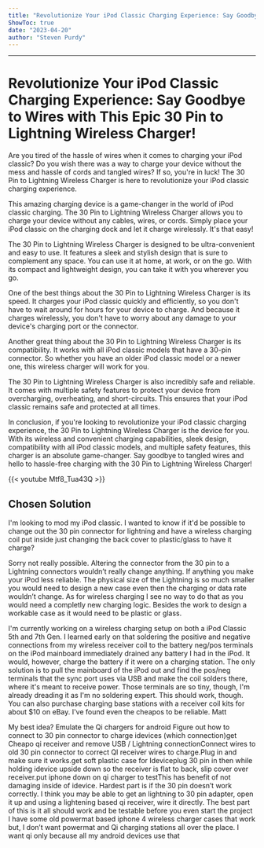 ```yaml
---
title: "Revolutionize Your iPod Classic Charging Experience: Say Goodbye to Wires with This Epic 30 Pin to Lightning Wireless Charger!"
ShowToc: true 
date: "2023-04-20"
author: "Steven Purdy"
---
```

*****
# Revolutionize Your iPod Classic Charging Experience: Say Goodbye to Wires with This Epic 30 Pin to Lightning Wireless Charger!

Are you tired of the hassle of wires when it comes to charging your iPod classic? Do you wish there was a way to charge your device without the mess and hassle of cords and tangled wires? If so, you're in luck! The 30 Pin to Lightning Wireless Charger is here to revolutionize your iPod classic charging experience.

This amazing charging device is a game-changer in the world of iPod classic charging. The 30 Pin to Lightning Wireless Charger allows you to charge your device without any cables, wires, or cords. Simply place your iPod classic on the charging dock and let it charge wirelessly. It's that easy!

The 30 Pin to Lightning Wireless Charger is designed to be ultra-convenient and easy to use. It features a sleek and stylish design that is sure to complement any space. You can use it at home, at work, or on the go. With its compact and lightweight design, you can take it with you wherever you go.

One of the best things about the 30 Pin to Lightning Wireless Charger is its speed. It charges your iPod classic quickly and efficiently, so you don't have to wait around for hours for your device to charge. And because it charges wirelessly, you don't have to worry about any damage to your device's charging port or the connector.

Another great thing about the 30 Pin to Lightning Wireless Charger is its compatibility. It works with all iPod classic models that have a 30-pin connector. So whether you have an older iPod classic model or a newer one, this wireless charger will work for you.

The 30 Pin to Lightning Wireless Charger is also incredibly safe and reliable. It comes with multiple safety features to protect your device from overcharging, overheating, and short-circuits. This ensures that your iPod classic remains safe and protected at all times.

In conclusion, if you're looking to revolutionize your iPod classic charging experience, the 30 Pin to Lightning Wireless Charger is the device for you. With its wireless and convenient charging capabilities, sleek design, compatibility with all iPod classic models, and multiple safety features, this charger is an absolute game-changer. Say goodbye to tangled wires and hello to hassle-free charging with the 30 Pin to Lightning Wireless Charger!

{{< youtube Mtf8_Tua43Q >}} 



## Chosen Solution
 I'm looking to mod my iPod classic.  I wanted to know if it'd be possible to change out the 30 pin connector for lightning and have a wireless charging coil put inside just changing the back cover to plastic/glass to have it charge?

 Sorry not really possible.
Altering the connector from the 30 pin to a Lightning connectors wouldn’t really change anything. If anything you make your iPod less reliable. The physical size of the Lightning is so much smaller you would need to design a new case even then the charging or data rate wouldn’t change.
As for wireless charging I see no way to do that as you would need a completly new charging logic. Besides the work to design a workable case as it would need to be plastic or glass.

 I'm currently working on a wireless charging setup on both a iPod Classic 5th and 7th Gen. I learned early on that soldering the positive and negative connections from my wireless receiver coil to the battery neg/pos terminals on the iPod mainboard immediately drained any battery I had in the iPod. It would, however, charge the battery if it were on a charging station. The only solution is to pull the mainboard of the iPod out and find the pos/neg terminals that the sync port uses via USB and make the coil solders there, where it's meant to receive power. Those terminals are so tiny, though, I'm already dreading it as I'm no soldering expert. This should work, though. You can also purchase charging base stations with a receiver coil kits for about $10 on eBay. I've found even the cheapos to be reliable.
Matt

 My best idea? Emulate the Qi chargers for android
Figure out how to connect to 30 pin connector to charge idevices (which connection)get Cheapo qi receiver and remove USB / Lightning connectionConnect wires to old 30 pin connector to correct QI receiver wires to charge.Plug in and make sure it works.get soft plastic case for Ideviceplug 30 pin in then while holding idevice upside down so the receiver is flat to back, slip cover over receiver.put iphone down on qi charger to testThis has benefit of not damaging inside of idevice.
Hardest part is if the 30 pin doesn’t work correctly. I think you may be able to get an lightning to 30 pin adapter, open it up and using a lightening based qi receiver, wire it directly. The best part of this is it all should work and be testable before you even start the project
I have some old powermat based iphone 4 wireless charger cases that work but, I don’t want powermat and Qi charging stations all over the place. I want qi only because all my android devices use that




